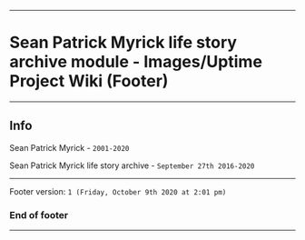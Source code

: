 
***

# Sean Patrick Myrick life story archive module - Images/Uptime Project Wiki (Footer)

***

## Info

Sean Patrick Myrick - `2001-2020`

Sean Patrick Myrick life story archive - `September 27th 2016-2020`

***

Footer version: `1 (Friday, October 9th 2020 at 2:01 pm)`

### End of footer

***
